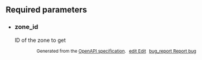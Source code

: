 <!--- This is a generated file, do not edit! -->
<!--- [START woosmap_http_parameters_zoneszone_id] -->
<h2 id="required-parameters">Required parameters</h2>

-   <h3 id="zone_id">zone_id</h3>

    ID of the zone to get

<!---->




<p style="text-align: right; font-size: smaller;">Generated from the <a data-label="openapi-github" href="https://github.com/woosmap/openapi-specification" title="Woosmap OpenAPI Specification" class="external">OpenAPI specification</a>.
<a data-label="openapi-github-woosmap-http-parameters-zoneszone-id" data-action="edit" style="margin-left: 5px;" href="https://github.com/woosmap/openapi-specification/tree/main/specification/parameters" title="Edit on GitHub"><span class="material-icons">edit</span> Edit</a>
<a data-label="openapi-github-woosmap-http-parameters-zoneszone-id" data-action="bug" style="margin-left: 5px;" href="https://github.com/woosmap/openapi-specification/issues/new?assignees=&labels=type%3A+bug%2C+triage+me&template=bug_report.md&title=[parameters] Bug - /zones/{zone_id}" title="File bug for parameters on GitHub"><span class="material-icons">bug_report</span> Report bug</a>
</p>

<!--- [END woosmap_http_parameters_zoneszone_id] -->